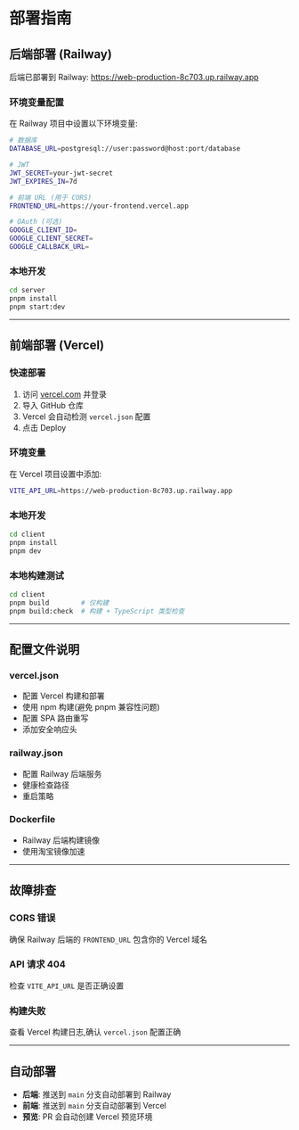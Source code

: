 # 部署指南

## 后端部署 (Railway)

后端已部署到 Railway: https://web-production-8c703.up.railway.app

### 环境变量配置

在 Railway 项目中设置以下环境变量:

```bash
# 数据库
DATABASE_URL=postgresql://user:password@host:port/database

# JWT
JWT_SECRET=your-jwt-secret
JWT_EXPIRES_IN=7d

# 前端 URL (用于 CORS)
FRONTEND_URL=https://your-frontend.vercel.app

# OAuth (可选)
GOOGLE_CLIENT_ID=
GOOGLE_CLIENT_SECRET=
GOOGLE_CALLBACK_URL=
```

### 本地开发

```bash
cd server
pnpm install
pnpm start:dev
```

---

## 前端部署 (Vercel)

### 快速部署

1. 访问 [vercel.com](https://vercel.com) 并登录
2. 导入 GitHub 仓库
3. Vercel 会自动检测 `vercel.json` 配置
4. 点击 Deploy

### 环境变量

在 Vercel 项目设置中添加:

```bash
VITE_API_URL=https://web-production-8c703.up.railway.app
```

### 本地开发

```bash
cd client
pnpm install
pnpm dev
```

### 本地构建测试

```bash
cd client
pnpm build        # 仅构建
pnpm build:check  # 构建 + TypeScript 类型检查
```

---

## 配置文件说明

### vercel.json
- 配置 Vercel 构建和部署
- 使用 npm 构建(避免 pnpm 兼容性问题)
- 配置 SPA 路由重写
- 添加安全响应头

### railway.json
- 配置 Railway 后端服务
- 健康检查路径
- 重启策略

### Dockerfile
- Railway 后端构建镜像
- 使用淘宝镜像加速

---

## 故障排查

### CORS 错误
确保 Railway 后端的 `FRONTEND_URL` 包含你的 Vercel 域名

### API 请求 404
检查 `VITE_API_URL` 是否正确设置

### 构建失败
查看 Vercel 构建日志,确认 `vercel.json` 配置正确

---

## 自动部署

- **后端**: 推送到 `main` 分支自动部署到 Railway
- **前端**: 推送到 `main` 分支自动部署到 Vercel
- **预览**: PR 会自动创建 Vercel 预览环境
